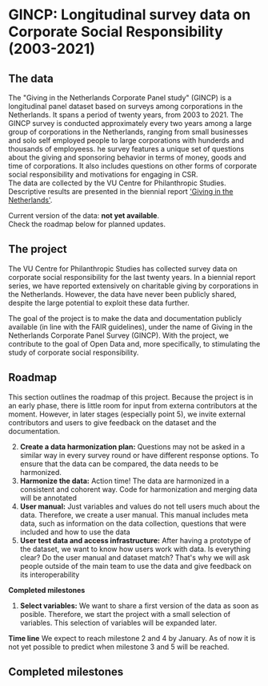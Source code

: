 # GINCP: Longitudinal survey data on Corporate Social Responsibility (2003-2021)

## The data
The "Giving in the Netherlands Corporate Panel study" (GINCP) is a longitudinal panel dataset based on surveys among corporations in the Netherlands. It spans a period of twenty years, from 2003 to 2021. The GINCP survey is conducted approximately every two years among a large group of corporations in the Netherlands, ranging from small businesses and solo self employed people to large corporations with hunderds and thousands of employeess. he survey features a unique set of questions about the giving and sponsoring behavior in terms of money, goods and time of corporations. It also includes questions on other forms of corporate social responsibility and motivations for engaging in CSR. <br>
The data are collected by the VU Centre for Philanthropic Studies. Descriptive results are presented in the biennial report ['Giving in the Netherlands'](https://osf.io/c6pju).

Current version of the data: **not yet available**. <br>
Check the roadmap below for planned updates.

## The project
 
The VU Centre for Philanthropic Studies has collected survey data on corporate social responsibility for the last twenty years. In a biennial report series, we have reported extensively on charitable giving by corporations in the Netherlands. However, the data have never been publicly shared, despite the large potential to exploit these data further. 

The goal of the project is to make the data and documentation publicly available (in line with the FAIR guidelines), under the name of Giving in the Netherlands Corporate Panel Survey (GINCP). With the project, we contribute to the goal of Open Data and, more specifically, to stimulating the study of corporate social responsibility.

## Roadmap

This section outlines the roadmap of this project. Because the project is in an early phase, there is little room for input from externa contributors at the moment. However, in later stages (especially point 5), we invite external contributors and users to give feedback on the dataset and the documentation.

2. **Create a data harmonization plan:** Questions may not be asked in a similar way in every survey round or have different response options. To ensure that the data can be compared, the data needs to be harmonized.
3. **Harmonize the data:** Action time! The data are harmonized in a consistent and cohorent way. Code for harmonization and merging data will be annotated
4. **User manual:** Just variables and values do not tell users much about the data. Therefore, we create a user manual. This manual includes meta data, such as information on the data collection, questions that were included and how to use the data
5. **User test data and access infrastructure:** After having a prototype of the dataset, we want to know how users work with data. Is everything clear? Do the user manual and dataset match? That's why we will ask people outside of the main team to use the data and give feedback on its interoperability

**Completed milestones**
1. **Select variables:** We want to share a first version of the data as soon as posible. Therefore, we start the project with a small selection of variables. This selection of variables will be expanded later.

**Time line**
We expect to reach milestone 2 and 4 by January. As of now it is not yet possible to predict when milestone 3 and 5 will be reached.




## Completed milestones

